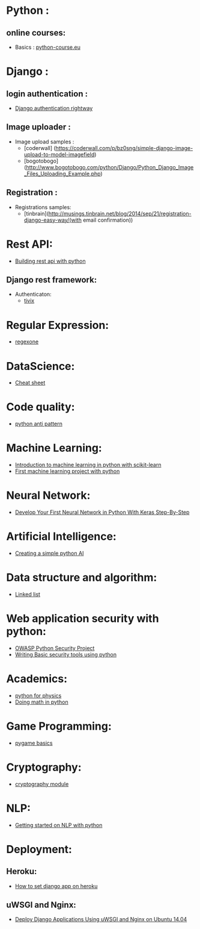 # Python : 

## online courses: 
  - Basics    : [python-course.eu](http://www.python-course.eu/)

# Django : 
## login authentication : 
  - [Django authentication rightway](http://blog.narenarya.in/right-way-django-authentication.html)

## Image uploader :
  - Image upload samples : 
    - [coderwall] (https://coderwall.com/p/bz0sng/simple-django-image-upload-to-model-imagefield)
    - [bogotobogo] (http://www.bogotobogo.com/python/Django/Python_Django_Image_Files_Uploading_Example.php)

## Registration :
  - Registrations samples:
    - [tinbrain](http://musings.tinbrain.net/blog/2014/sep/21/registration-django-easy-way/(with email confirmation))

# Rest API:
  - [Building rest api with python](https://realpython.com/blog/python/api-integration-in-python/)

## Django rest framework:
  - Authenticaton:
    - [tivix](http://www.tivix.com/projects/django-rest-auth/)

# Regular Expression:
  - [regexone](https://regexone.com/references/python)

# DataScience:
  - [Cheat sheet](https://www.datacamp.com/community/tutorials/python-data-science-cheat-sheet-basics#gs.7W51iFs) 
			
# Code quality:
  - [python anti pattern](http://docs.quantifiedcode.com/python-anti-patterns/readability/index.html)


# Machine Learning:
  - [Introduction to machine learning in python with scikit-learn](http://www.dataschool.io/machine-learning-with-scikit-learn/)
  - [First machine learning project with python](http://machinelearningmastery.com/machine-learning-in-python-step-by-step/)

# Neural Network:
  - [Develop Your First Neural Network in Python With Keras Step-By-Step](http://machinelearningmastery.com/tutorial-first-neural-network-python-keras/)  

# Artificial Intelligence:
  - [Creating a simple python AI](http://www.instructables.com/id/Creating-A-Simple-Python-AI/)


# Data structure and algorithm:
  - [Linked list](http://greenteapress.com/thinkpython/html/chap17.html)

# Web application security with python:
  - [OWASP Python Security Project](http://www.pythonsecurity.org/)
  - [Writing Basic security tools using python](http://www.binary-zone.com/course/HTID/Python4Infosec.pdf)

# Academics:
  - [python for physics](https://www.wired.com/2016/07/use-python-teach-high-school-physics/)
  - [Doing math in python](http://www.cs.utexas.edu/users/mitra/csSpring2016/cs313/lectures/math.html)

# Game Programming:
  - [pygame basics](https://inventwithpython.com/pygame/chapter2.html)

# Cryptography:
  - [cryptography module](http://docs.python-guide.org/en/latest/scenarios/crypto/)

# NLP:
  - [Getting started on NLP with python](http://desilinguist.org/pdf/crossroads.pdf)

# Deployment:
## Heroku:
  - [How to set django app on heroku](http://www.marinamele.com/2013/12/how-to-set-django-app-on-heroku-part-i.html)  

## uWSGI and Nginx:
  - [Deploy Django Applications Using uWSGI and Nginx on Ubuntu 14.04](https://www.linode.com/docs/websites/nginx/deploy-django-applications-using-uwsgi-and-nginx-on-ubuntu-14-04)


